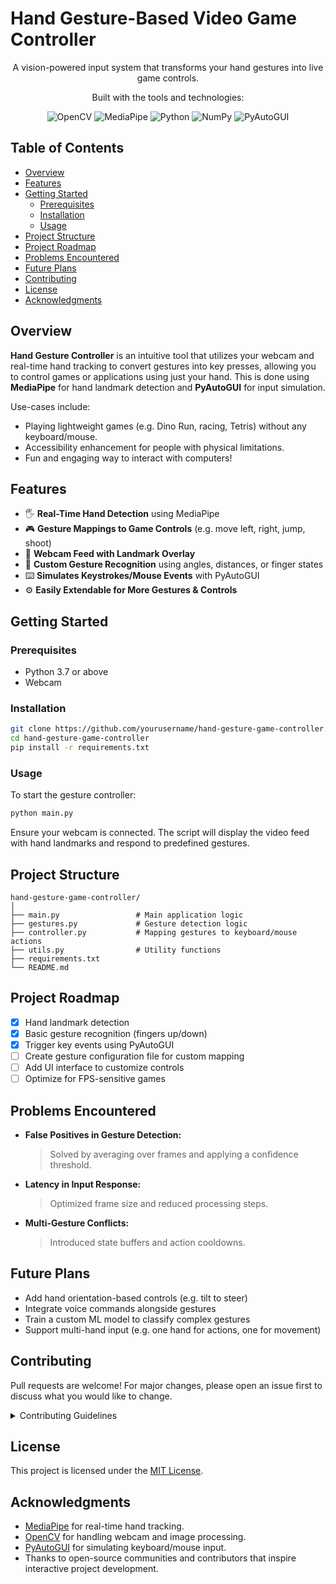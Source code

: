 # Hand Gesture-Based Video Game Controller

<p align="center">
	A vision-powered input system that transforms your hand gestures into live game controls.
</p>

<p align="center">Built with the tools and technologies:</p>
<p align="center">
	<img src="https://img.shields.io/badge/OpenCV-5C3EE8.svg?style=default&logo=OpenCV&logoColor=white" alt="OpenCV">
	<img src="https://img.shields.io/badge/MediaPipe-00C2D7.svg?style=default&logo=Google&logoColor=white" alt="MediaPipe">
	<img src="https://img.shields.io/badge/Python-3776AB.svg?style=default&logo=Python&logoColor=white" alt="Python">
	<img src="https://img.shields.io/badge/NumPy-013243.svg?style=default&logo=NumPy&logoColor=white" alt="NumPy">
	<img src="https://img.shields.io/badge/PyAutoGUI-4B8BBE.svg?style=default&logo=python&logoColor=white" alt="PyAutoGUI">
</p>

## Table of Contents

- [Overview](#overview)
- [Features](#features)
- [Getting Started](#getting-started)
  - [Prerequisites](#prerequisites)
  - [Installation](#installation)
  - [Usage](#usage)
- [Project Structure](#project-structure)
- [Project Roadmap](#project-roadmap)
- [Problems Encountered](#problems-encountered)
- [Future Plans](#future-plans)
- [Contributing](#contributing)
- [License](#license)
- [Acknowledgments](#acknowledgments)

## Overview

**Hand Gesture Controller** is an intuitive tool that utilizes your webcam and real-time hand tracking to convert gestures into key presses, allowing you to control games or applications using just your hand. This is done using **MediaPipe** for hand landmark detection and **PyAutoGUI** for input simulation.

Use-cases include:
- Playing lightweight games (e.g. Dino Run, racing, Tetris) without any keyboard/mouse.
- Accessibility enhancement for people with physical limitations.
- Fun and engaging way to interact with computers!

## Features

- 🖐️ **Real-Time Hand Detection** using MediaPipe
- 🎮 **Gesture Mappings to Game Controls** (e.g. move left, right, jump, shoot)
- 🎥 **Webcam Feed with Landmark Overlay**
- 🧠 **Custom Gesture Recognition** using angles, distances, or finger states
- ⌨️ **Simulates Keystrokes/Mouse Events** with PyAutoGUI
- ⚙️ **Easily Extendable for More Gestures & Controls**

## Getting Started

### Prerequisites

- Python 3.7 or above
- Webcam

### Installation

```bash
git clone https://github.com/yourusername/hand-gesture-game-controller.git
cd hand-gesture-game-controller
pip install -r requirements.txt
```

### Usage

To start the gesture controller:

```bash
python main.py
```

Ensure your webcam is connected. The script will display the video feed with hand landmarks and respond to predefined gestures.

## Project Structure

```
hand-gesture-game-controller/
│
├── main.py                 # Main application logic
├── gestures.py             # Gesture detection logic
├── controller.py           # Mapping gestures to keyboard/mouse actions
├── utils.py                # Utility functions
├── requirements.txt
└── README.md
```

## Project Roadmap

- [x] Hand landmark detection
- [x] Basic gesture recognition (fingers up/down)
- [x] Trigger key events using PyAutoGUI
- [ ] Create gesture configuration file for custom mapping
- [ ] Add UI interface to customize controls
- [ ] Optimize for FPS-sensitive games

## Problems Encountered

- **False Positives in Gesture Detection:**
  > Solved by averaging over frames and applying a confidence threshold.

- **Latency in Input Response:**
  > Optimized frame size and reduced processing steps.

- **Multi-Gesture Conflicts:**
  > Introduced state buffers and action cooldowns.

## Future Plans

- Add hand orientation-based controls (e.g. tilt to steer)
- Integrate voice commands alongside gestures
- Train a custom ML model to classify complex gestures
- Support multi-hand input (e.g. one hand for actions, one for movement)

## Contributing

Pull requests are welcome! For major changes, please open an issue first to discuss what you would like to change.

<details>
<summary>Contributing Guidelines</summary>

1. Fork the Repository  
2. Clone the Project Locally  
3. Create a Feature Branch  
4. Commit Your Changes  
5. Push and Open a PR

</details>

## License

This project is licensed under the [MIT License](https://choosealicense.com/licenses/mit/).

## Acknowledgments

- [MediaPipe](https://google.github.io/mediapipe/) for real-time hand tracking.
- [OpenCV](https://opencv.org/) for handling webcam and image processing.
- [PyAutoGUI](https://pyautogui.readthedocs.io/en/latest/) for simulating keyboard/mouse input.
- Thanks to open-source communities and contributors that inspire interactive project development.

